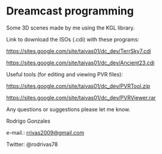 

# Dreamcast programming

Some 3D scenes made by me using the KGL library.

Link to download the ISOs (.cdi) with these programs:

https://sites.google.com/site/taivas01/dc_dev/TerrSky7.cdi 

https://sites.google.com/site/taivas01/dc_dev/Ancient23.cdi

Useful tools (for editing and viewing PVR files):

https://sites.google.com/site/taivas01/dc_dev/PVRTool.zip

https://sites.google.com/site/taivas01/dc_dev/PVRViewer.rar

Any questions or suggestions please let me know.

 Rodrigo Gonzales
 
 e-mail.: rrivas2009@gmail.com 
 
 Twitter: @rodrivas78
